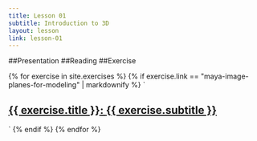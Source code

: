 ```yaml
---
title: Lesson 01
subtitle: Introduction to 3D
layout: lesson
link: lesson-01
---
```


##Presentation
##Reading
##Exercise


{% for exercise in site.exercises %}
   {% if exercise.link == "maya-image-planes-for-modeling" | markdownify %}
    \`<h2><a href="{{ site.baseurl }}{{ exercise.url }}"><span class="exercise-title"> {{ exercise.title }}</span>: <span class="exercise-subtitle"> {{ exercise.subtitle }}</span></a></h2>\`
   {% endif %}
{% endfor %}
